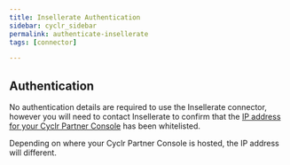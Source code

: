 ```yaml
---
title: Insellerate Authentication
sidebar: cyclr_sidebar
permalink: authenticate-insellerate
tags: [connector]

---
```


## Authentication

No authentication details are required to use the Insellerate connector, however you will need to contact Insellerate to confirm that the [IP address for your Cyclr Partner Console](./cyclr-ip-whitelisting) has been whitelisted.  

Depending on where your Cyclr Partner Console is hosted, the IP address will different.
